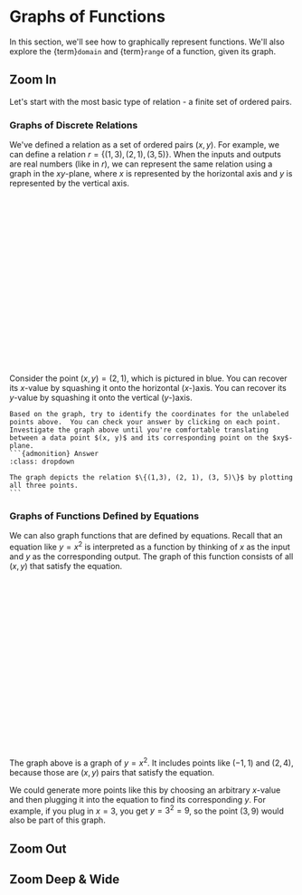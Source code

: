 # Graphs of Functions

In this section, we'll see how to graphically represent functions.  We'll also explore the {term}`domain` and {term}`range` of a function, given its graph.

## Zoom In

Let's start with the most basic type of relation - a finite set of ordered pairs.

### Graphs of Discrete Relations

We've defined a relation as a set of ordered pairs $(x, y)$.  For example, we can define a relation $r = \{(1,3), (2, 1), (3, 5)\}$.  When the inputs and outputs are real numbers (like in $r$), we can represent the same relation using a graph in the $xy$-plane, where $x$ is represented by the horizontal axis and $y$ is represented by the vertical axis.

<div id="calculator1" style="width: 60%; height: 300px; margin-left: auto; margin-right: auto;">
</div>

Consider the point $(x, y) = (2, 1)$, which is pictured in blue.  You can recover its $x$-value by squashing it onto the horizontal ($x$-)axis.  You can recover its $y$-value by squashing it onto the vertical ($y$-)axis.

````{admonition} Practice
Based on the graph, try to identify the coordinates for the unlabeled points above.  You can check your answer by clicking on each point. Investigate the graph above until you're comfortable translating between a data point $(x, y)$ and its corresponding point on the $xy$-plane.
```{admonition} Answer
:class: dropdown

The graph depicts the relation $\{(1,3), (2, 1), (3, 5)\}$ by plotting all three points.
```
````

### Graphs of Functions Defined by Equations

We can also graph functions that are defined by equations.  Recall that an equation like $y = x^2$ is interpreted as a function by thinking of $x$ as the input and $y$ as the corresponding output.  The graph of this function consists of all $(x, y)$ that satisfy the equation.

<div id="calculator2" style="width: 60%; height: 300px; margin-left: auto; margin-right: auto;">
</div>

The graph above is a graph of $y = x^2$.  It includes points like $(-1, 1)$ and $(2, 4)$, because those are $(x, y)$ pairs that satisfy the equation.  

We could generate more points like this by choosing an arbitrary $x$-value and then plugging it into the equation to find its corresponding $y$.  For example, if you plug in $x = 3$, you get $y = 3^2 = 9$, so the point $(3, 9)$ would also be part of this graph.

<script src="https://www.desmos.com/api/v1.6/calculator.js?apiKey=dcb31709b452b1cf9dc26972add0fda6"></script>

<script src="../../../_static/1-c-graphs-of-functions.js">// Populates Desmos graphs
</script>

## Zoom Out

## Zoom Deep & Wide
